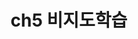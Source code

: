---
category: [ch5 비지도학습] #Category ID.
title: ch5 비지도학습 #Category title.
description: ch5 비지도학습
---